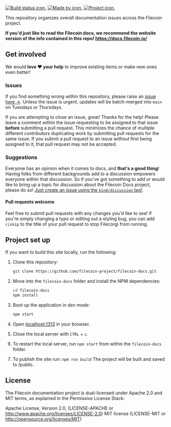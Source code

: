 

[![Build status icon.](https://img.shields.io/circleci/project/github/ipfs/ipfs-docs/master.svg?style=flat-square)](https://circleci.com/gh/ipfs/ipfs-docs)
[![Made by icon.](https://img.shields.io/badge/made%20by-Protocol%20Labs-blue.svg?style=flat-square)](https://protocol.ai/)
[![Project icon.](https://img.shields.io/badge/project-IPFS-blue.svg?style=flat-square)](http://ipfs.io/)

This repository organizes overall documentation issues across the Filecoin project.

**If you'd just like to read the Filecoin docs, we recommend the website version of the info contained in this repo! https://docs.filecoin.io/**

## Get involved

We would **love ❤️ your help** to improve existing items or make new ones even better!


### Issues

If you find something wrong within this repository, please raise an [issue here →](https://github.com/filecoin-project/filecoin-docs/issues). Unless the issue is urgent, updates will be batch-merged into `main` on Tuesdays or Thursdays.

If you are attempting to close an issue, great! Thanks for the help! Please leave a comment within the issue requesting to be assigned to that issue **before** submitting a pull request. This minimizes the chance of multiple different contributors duplicating work by submitting pull requests for the same issue. If you submit a pull request to an issue _without_ first being assigned to it, that pull request may not be accepted.

### Suggestions

Everyone has an opinion when it comes to docs, and **that's a good thing**! Having folks from different backgrounds add to a discussion empowers everyone within that discussion. So if you've got something to add or would like to bring up a topic for discussion about the Filecoin Docs project, please do so! [Just create an issue using the `kind/discussion` tag!](https://github.com/filecoin-project/filecoin-docs/labels/kind%2Fdiscussion).

#### Pull requests welcome

Feel free to submit pull requests with any changes you'd like to see! If you're simply changing a typo or editing out a styling bug, you can add `ciskip` to the title of your pull request to stop Filecorgi from running.

## Project set up

If you want to build this site locally, run the following:

1. Clone this repository:

   ```bash
   git clone https://github.com/filecoin-project/filecoin-docs.git
   ```

1. Move into the `filecoin-docs` folder and install the NPM dependencies:

   ```bash
   cd filecoin-docs
   npm install
   ```

1. Boot up the application in _dev mode_:

   ```bash
   npm start
   ```

1. Open [localhost:1313](http://localhost:1313/) in your browser.
1. Close the local server with `CTRL` + `c`.
1. To restart the local server, run `npm start` from within the `filecoin-docs` folder.
1. To publish the site run: ```npm run build``` The project will be built and saved to /public.

## License

The Filecoin documentation project is dual-licensed under Apache 2.0 and MIT terms, as explained in the Permissive License Stack:

Apache License, Version 2.0, (LICENSE-APACHE or http://www.apache.org/licenses/LICENSE-2.0)
MIT license (LICENSE-MIT or http://opensource.org/licenses/MIT)